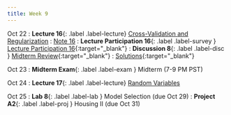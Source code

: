 ```yaml
---
title: Week 9
---
```



Oct 22
: **Lecture 16**{: .label .label-lecture} [Cross-Validation and Regularization](lecture/lec16)
    : [Note 16](https://ds100.org/course-notes/cv_regularization/cv_reg.html)
: **Lecture Participation 16**{: .label .label-survey } [Lecture Participation 16](https://app.sli.do/event/1miAsRfV3hvpuN6QVBNv8R/embed/polls/58feb615-8a8c-4df0-8a1d-c888fd7c0fc2){:target="_blank"}
: **Discussion 8**{: .label .label-disc } [Midterm Review](https://drive.google.com/file/d/1cCLQbN6Xe0JhoNWrtB5wVp8yz1zSVK1n/view?usp=sharing){:target="_blank"}
    : [Solutions](https://drive.google.com/file/d/1Qo9EWT358c6bF50CxgQXd-TukgRqiKX5/view?usp=sharing){:target="_blank"}

Oct 23
: **Midterm Exam**{: .label .label-exam } Midterm (7-9 PM PST)

Oct 24
: **Lecture 17**{: .label .label-lecture} [Random Variables](lecture/lec17)


Oct 25
: **Lab 8**{: .label .label-lab }  Model Selection (due Oct 29)
: **Project A2**{: .label .label-proj } Housing II (due Oct 31)